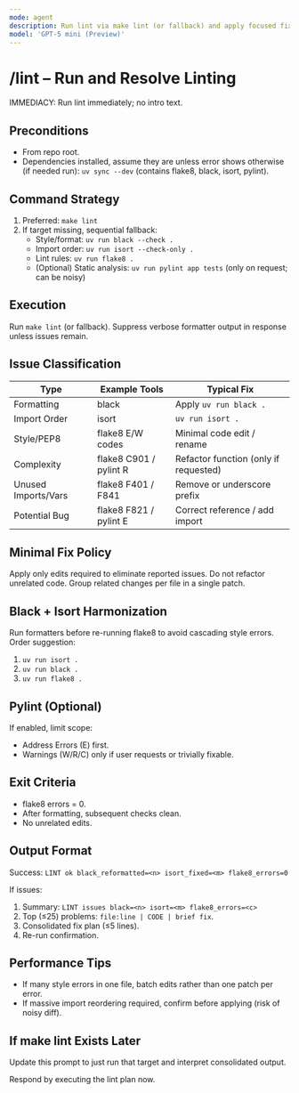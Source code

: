 ```yaml
---
mode: agent
description: Run lint via make lint (or fallback) and apply focused fixes without scope creep.
model: 'GPT-5 mini (Preview)'
---
```


# /lint – Run and Resolve Linting

IMMEDIACY: Run lint immediately; no intro text.

## Preconditions
- From repo root.
- Dependencies installed, assume they are unless error shows otherwise (if needed run): `uv sync --dev` (contains flake8, black, isort, pylint).

## Command Strategy
1. Preferred: `make lint`
2. If target missing, sequential fallback:
   - Style/format: `uv run black --check .`
   - Import order: `uv run isort --check-only .`
   - Lint rules: `uv run flake8 .`
   - (Optional) Static analysis: `uv run pylint app tests` (only on request; can be noisy)

## Execution
Run `make lint` (or fallback). Suppress verbose formatter output in response unless issues remain.

## Issue Classification
| Type | Example Tools | Typical Fix |
|------|---------------|-------------|
| Formatting | black | Apply `uv run black .` |
| Import Order | isort | `uv run isort .` |
| Style/PEP8 | flake8 E/W codes | Minimal code edit / rename |
| Complexity | flake8 C901 / pylint R | Refactor function (only if requested) |
| Unused Imports/Vars | flake8 F401 / F841 | Remove or underscore prefix |
| Potential Bug | flake8 F821 / pylint E | Correct reference / add import |

## Minimal Fix Policy
Apply only edits required to eliminate reported issues. Do not refactor unrelated code. Group related changes per file in a single patch.

## Black + Isort Harmonization
Run formatters before re-running flake8 to avoid cascading style errors.
Order suggestion:
1. `uv run isort .`
2. `uv run black .`
3. `uv run flake8 .`

## Pylint (Optional)
If enabled, limit scope:
- Address Errors (E) first.
- Warnings (W/R/C) only if user requests or trivially fixable.

## Exit Criteria
- flake8 errors = 0.
- After formatting, subsequent checks clean.
- No unrelated edits.

## Output Format
Success: `LINT ok black_reformatted=<n> isort_fixed=<m> flake8_errors=0`

If issues:
1. Summary: `LINT issues black=<n> isort=<m> flake8_errors=<c>`
2. Top (≤25) problems: `file:line | CODE | brief fix`.
3. Consolidated fix plan (≤5 lines).
4. Re-run confirmation.

## Performance Tips
- If many style errors in one file, batch edits rather than one patch per error.
- If massive import reordering required, confirm before applying (risk of noisy diff).

## If make lint Exists Later
Update this prompt to just run that target and interpret consolidated output.

Respond by executing the lint plan now.
